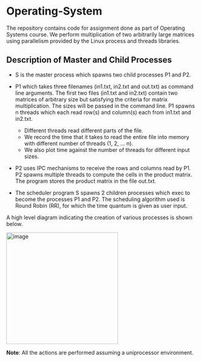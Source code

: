 # Operating-System
The repository contains code for assignment done as part of Operating Systems course. We perform multiplication of two arbitrarily large matrices using parallelism
provided by the Linux process and threads libraries.

## Description of Master and Child Processes
* S is the master process which spawns two child processes P1 and P2.
* P1 which takes three filenames (in1.txt, in2.txt and out.txt) as
command line arguments. The first two files (in1.txt and in2.txt) contain two matrices of
arbitrary size but satisfying the criteria for matrix multiplication. The sizes will be passed
in the command line. P1 spawns n threads which each read row(s) and column(s) each
from in1.txt and in2.txt.
    * Different threads read different parts of the file.
    * We record the time that it takes to read the entire file into memory with different
      number of threads (1, 2, … n).
    * We also plot time against the number of threads for different input sizes.

* P2 uses IPC mechanisms to receive the rows and columns
  read by P1. P2 spawns multiple threads to compute the cells in the product matrix. The
  program stores the product matrix in the file out.txt.
* The scheduler program S spawns 2 children processes which exec to become the
processes P1 and P2. The scheduling algorithm used is Round Robin (RR), for which the time quantum
is given as user input.

A high level diagram indicating the creation of various processes is shown below.


<img width="294" alt="image" src="https://user-images.githubusercontent.com/59122752/212822023-63ee1e93-5a51-4de9-93b2-988c1fd2126c.png">


**Note**: All the actions are performed assuming a uniprocessor environment.
